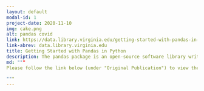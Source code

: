 ```yaml
---
layout: default
modal-id: 1
project-date: 2020-11-10
img: cake.png
alt: pandas covid
link: https://data.library.virginia.edu/getting-started-with-pandas-in-python/
link-abrev: data.library.virginia.edu
title: Getting Started with Pandas in Python
description: The pandas package is an open-source software library written for data analysis in Python. In this article, I will explore briefly some of the most commonly used functions and methods for understanding, formatting, and visualizing data with the pandas package. I'll be using the Virginia Department of Health (VDH) COVID-19 Public Use Dataset in the working example presented here.
md: """
Please follow the link below (under "Original Publication") to view the full article.

"""
---
```

